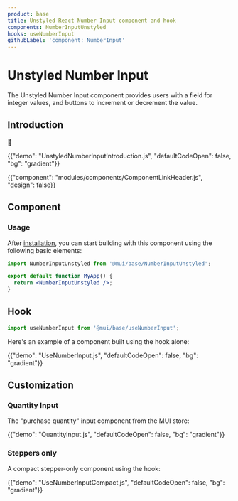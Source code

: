 ```yaml
---
product: base
title: Unstyled React Number Input component and hook
components: NumberInputUnstyled
hooks: useNumberInput
githubLabel: 'component: NumberInput'
---
```


# Unstyled Number Input

<p class="description">The Unstyled Number Input component provides users with a field for integer values, and buttons to increment or decrement the value.</p>

## Introduction

🚧

{{"demo": "UnstyledNumberInputIntroduction.js", "defaultCodeOpen": false, "bg": "gradient"}}

{{"component": "modules/components/ComponentLinkHeader.js", "design": false}}

## Component

### Usage

After [installation](/base/getting-started/installation/), you can start building with this component using the following basic elements:

```jsx
import NumberInputUnstyled from '@mui/base/NumberInputUnstyled';

export default function MyApp() {
  return <NumberInputUnstyled />;
}
```

## Hook

```js
import useNumberInput from '@mui/base/useNumberInput';
```

Here's an example of a component built using the hook alone:

{{"demo": "UseNumberInput.js", "defaultCodeOpen": false, "bg": "gradient"}}

## Customization

### Quantity Input

The "purchase quantity" input component from the MUI store:

{{"demo": "QuantityInput.js", "defaultCodeOpen": false, "bg": "gradient"}}

### Steppers only

A compact stepper-only component using the hook:

{{"demo": "UseNumberInputCompact.js", "defaultCodeOpen": false, "bg": "gradient"}}
